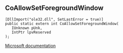## CoAllowSetForegroundWindow

```
[DllImport("ole32.dll", SetLastError = true)]
public static extern int CoAllowSetForegroundWindow(
   IUnknown pUnk,
   IntPtr lpvReserved
);
```

[Microsoft documentation](https://docs.microsoft.com/en-us/windows/win32/api/combaseapi/nf-combaseapi-coallowsetforegroundwindow)
